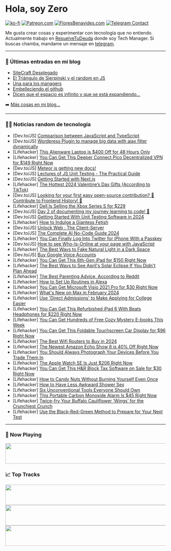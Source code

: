 # Hola, soy Zero

[![ko-fi](https://ko-fi.com/img/githubbutton_sm.svg)](https://ko-fi.com/J3J4N0LUK)
[![Patreon.com](https://img.shields.io/endpoint.svg?url=https%3A%2F%2Fshieldsio-patreon.vercel.app%2Fapi%3Fusername%3Dzerodragon%26type%3Dpatrons&style=for-the-badge)](https://patreon.com/zerodragon)
[![FloresBenavides.com](https://img.shields.io/website?down_message=oops&label=MiBlog&style=for-the-badge&up_message=online&url=https%3A%2F%2Ffloresbenavides.com)](https://floresbenavides.com)
[![Telegram Contact](https://img.shields.io/badge/escr%C3%ADbeme-ZeroDragon-%2326A5E4?style=for-the-badge&logo=telegram)](https://t.me/zerodragon)

Me gusta crear cosas y experimentar con tecnología que no entiendo.
Actualmente trabajo en [ResuelveTuDeuda](http://github.com/resuelve) donde soy Tech Manager.
Si buscas chamba, mandame un mensaje en [telegram](https://t.me/zerodragon).

---

### 📕 Últimas entradas en mi blog
<!-- BLOG-POST-LIST:START -->
- [SiteCraft Desplegado](https://floresbenavides.com/sitecraft-desplegado/)
- [El Triángulo de Sierpinski y el random en JS](https://floresbenavides.com/el-triangulo-de-sierpinski-y-el-random-en-js/)
- [Una para los managers](https://floresbenavides.com/una-para-los-managers/)
- [Embelleciendo el github](https://floresbenavides.com/embelleciendo-el-github/)
- [Dicen que el espacio es infinito y que se está expandiendo…](https://floresbenavides.com/dicen-que-el-espacio-es-infinito-y-que-se-esta-expandiendo/)
<!-- BLOG-POST-LIST:END -->

➡️ [Más cosas en mi blog...](https://floresbenavides.com)

---

### 👨‍💻 Noticias random de tecnología
<!-- TECH-POSTS:START -->
- [Dev.to/JS] [Comparison between JavaScript and TypeScript](https://dev.to/geampiere/comparison-between-javascript-and-typescript-37ob)
- [Dev.to/JS] [Wordpress Plugin to manage big data with ajax filter dynamically](https://dev.to/faizantestfaizan/wordpress-plugin-to-manage-big-data-with-ajax-filter-dynamically-29h1)
- [Lifehacker] [This Alienware Laptop is $400 Off for 48 Hours Only](https://lifehacker.com/tech/alienware-x14-r2-gaming-laptop-dell-flash-sale)
- [Lifehacker] [You Can Get This Deeper Connect Pico Decentralized VPN for $149 Right Now](https://lifehacker.com/tech/deeper-connect-pico-vpn-sale)
- [Dev.to/JS] [Meteor is getting new docs!](https://dev.to/meteor/meteor-is-getting-new-docs-h6g)
- [Dev.to/JS] [Lectures of JS Unit Testing - The Practical Guide](https://dev.to/vivanlaura/lectures-of-js-unit-testing-the-practical-guide-54el)
- [Dev.to/JS] [Getting Started with Next.js](https://dev.to/soloman_err/getting-started-with-nextjs-ef7)
- [Lifehacker] [The Hottest 2024 Valentine’s Day Gifts &lpar;According to TikTok&rpar;](https://lifehacker.com/money/the-best-2024-valentines-day-gifts-according-to-tiktok)
- [Dev.to/JS] [Looking for your first easy open-source contribution? 🤔 Contribute to Frontend History! 📕](https://dev.to/michalkuncio/looking-for-your-first-easy-open-source-contribution-contribute-to-frontend-history-44me)
- [Lifehacker] [Dell Is Selling the Xbox Series S for $229](https://lifehacker.com/entertainment/xbox-series-s-sale)
- [Dev.to/JS] [Day 2 of documenting my journey learning to code! 🚀](https://dev.to/kwaziimedia/day-2-of-documenting-my-journey-learning-to-code-47ej)
- [Dev.to/JS] [Getting Started With Unit Testing Software in 2024](https://dev.to/bobbyg603/getting-started-with-unit-testing-software-in-2024-1g72)
- [Lifehacker] [How to Indulge a Giantess Fetish](https://lifehacker.com/relationships/how-to-act-out-a-giantess-fetish)
- [Dev.to/JS] [Unlock Web : The Client-Server](https://dev.to/parthib_deb23/web-101-the-client-server-3cia)
- [Dev.to/JS] [The Complete AI No-Code Guide 2024](https://dev.to/flatlogic/the-complete-ai-no-code-guide-2024-1hde)
- [Lifehacker] [You Can Finally Log Into Twitter for iPhone With a Passkey](https://lifehacker.com/tech/how-to-log-into-twitter-on-iphone-with-a-passkey)
- [Dev.to/JS] [How to see Who-Is-Online at your page with JavaScript](https://dev.to/superviz/how-to-see-who-is-online-at-your-page-with-javascript-9mj)
- [Lifehacker] [The Best Ways to Fake Natural Light in a Dark Space](https://lifehacker.com/home/fake-natural-light-in-a-dark-space)
- [Dev.to/JS] [Buy Google Voice Accounts](https://dev.to/wilsonquinn751/buy-google-voice-accounts-hd1)
- [Lifehacker] [You Can Get This 6th-Gen iPad for $150 Right Now](https://lifehacker.com/6th-gen-ipad-sale)
- [Lifehacker] [The Best Ways to See April&#39;s Solar Eclipse If You Didn&#39;t Plan Ahead](https://lifehacker.com/travel/how-to-see-aprils-solar-eclipse-if-you-didnt-plan)
- [Lifehacker] [The Best Parenting Advice, According to Reddit](https://lifehacker.com/family/best-parenting-advice-according-to-reddit)
- [Lifehacker] [How to Set Up Routines in Alexa](https://lifehacker.com/tech/how-to-set-up-alexa-routines)
- [Lifehacker] [You Can Get Microsoft Visio 2021 Pro for $30 Right Now](https://lifehacker.com/tech/microsoft-visio-pro-sale)
- [Lifehacker] [What&#39;s New on Max in February 2024](https://lifehacker.com/entertainment/whats-new-on-max-february-2024)
- [Lifehacker] [Use &#39;Direct Admissions&#39; to Make Applying for College Easier](https://lifehacker.com/family/direct-admissions-college)
- [Lifehacker] [You Can Get This Refurbished iPad 6 With Beats Headphones for $220 Right Now](https://lifehacker.com/tech/ipad-6-beats-headphones-sale)
- [Lifehacker] [You Can Get Hundreds of Free Cozy Mystery E-books This Week](https://lifehacker.com/entertainment/free-mystery-e-books-kindle)
- [Lifehacker] [You Can Get This Foldable Touchscreen Car Display for $96 Right Now](https://lifehacker.com/travel/foldable-touchscreen-car-display-sale)
- [Lifehacker] [The Best Wifi Routers to Buy in 2024](https://lifehacker.com/tech/best-wifi-routers)
- [Lifehacker] [The Newest Amazon Echo Show 8 is 40% Off Right Now](https://lifehacker.com/tech/best-echo-show-8-deal)
- [Lifehacker] [You Should Always Photograph Your Devices Before You Trade Them In](https://lifehacker.com/tech/photograph-devices-before-you-trade-them-in)
- [Lifehacker] [The Apple Watch SE Is Just $206 Right Now](https://lifehacker.com/tech/best-apple-watch-se-deal)
- [Lifehacker] [You Can Get This H&amp;R Block Tax Software on Sale for $30 Right Now](https://lifehacker.com/money/hr-block-tax-software-sale)
- [Lifehacker] [How to Candy Nuts Without Burning Yourself Even Once](https://lifehacker.com/how-to-candy-nuts-without-burning-yourself-even-once-1849744499)
- [Lifehacker] [How to Have Less Awkward Shower Sex](https://lifehacker.com/relationships/how-to-have-less-awkward-shower-sex)
- [Lifehacker] [Six Unconventional Tools Everyone Should Own](https://lifehacker.com/home/unconventional-tools-worth-owning)
- [Lifehacker] [This Portable Carbon Monoxide Alarm Is $45 Right Now](https://lifehacker.com/home/portable-carbon-monoxide-alarm-sale)
- [Lifehacker] [Twice-fry Your Buffalo Cauliflower ‘Wings’ for the Crunchiest Crunch](https://lifehacker.com/food-drink/best-twice-fried-buffalo-cauliflower-wings-recipe)
- [Lifehacker] [Use the Black-Red-Green Method to Prepare for Your Next Test](https://lifehacker.com/family/black-red-green-method-to-study)<!-- TECH-POSTS:END -->

---

### 🎵 Now Playing
<a href="https://spotify-now-playing-dun.vercel.app/now-playing?open"><img src="https://spotify-now-playing-dun.vercel.app/now-playing" width="540" height="64"></a>

### 📈 Top Tracks
<a href="https://spotify-now-playing-dun.vercel.app/top-tracks?i=1&open"><img src="https://spotify-now-playing-dun.vercel.app/top-tracks?i=1" width="540" height="64"></a>
<a href="https://spotify-now-playing-dun.vercel.app/top-tracks?i=2&open"><img src="https://spotify-now-playing-dun.vercel.app/top-tracks?i=2" width="540" height="64"></a>
<a href="https://spotify-now-playing-dun.vercel.app/top-tracks?i=3&open"><img src="https://spotify-now-playing-dun.vercel.app/top-tracks?i=3" width="540" height="64"></a>
